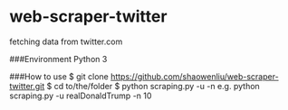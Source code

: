 # web-scraper-twitter

fetching data from twitter.com

###Environment
Python 3

###How to use
$ git clone https://github.com/shaowenliu/web-scraper-twitter.git
$ cd to/the/folder
$ python scraping.py -u <a twitter user name> -n <numbers of tweets>
e.g. python scraping.py -u realDonaldTrump -n 10
